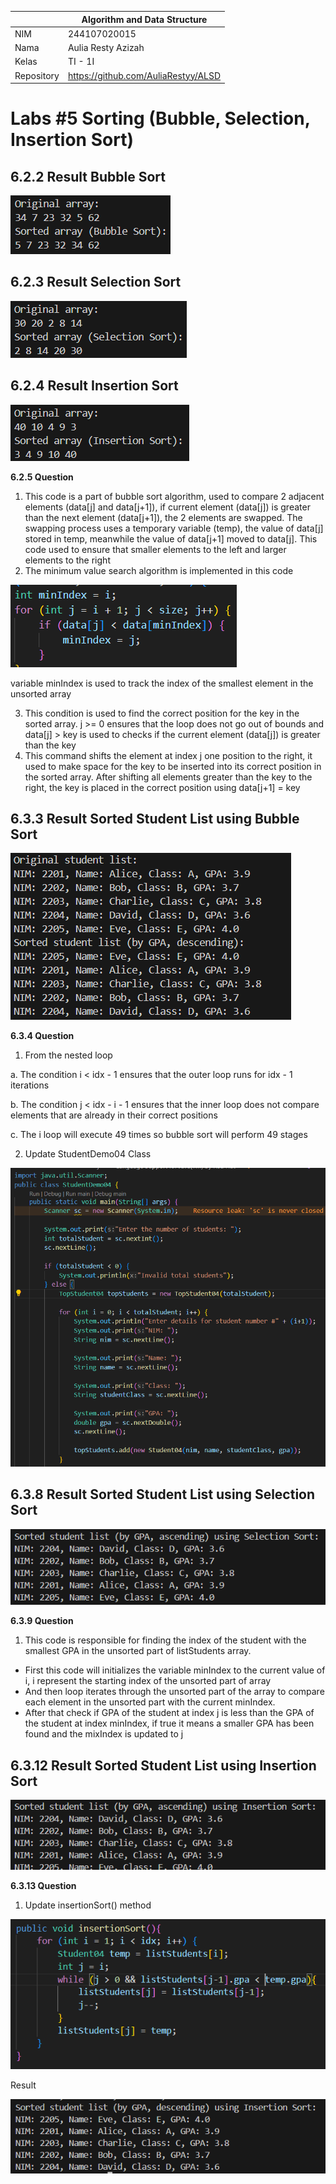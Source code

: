 |  | Algorithm and Data Structure |
|--|--|
| NIM |  244107020015|
| Nama |  Aulia Resty Azizah |
| Kelas | TI - 1I |
| Repository | https://github.com/AuliaRestyy/ALSD |

# Labs #5 Sorting (Bubble, Selection, Insertion Sort)

## 6.2.2 Result Bubble Sort

![bubble](img/bubble.png)

## 6.2.3 Result Selection Sort

![selection](img/selection.png)

## 6.2.4 Result Insertion Sort

![insertion](img/insertion.png)

**6.2.5 Question** 
1. This code is a part of bubble sort algorithm, used to compare 2 adjacent elements (data[j] and data[j+1]), if current element (data[j]) is greater than the next element (data[j+1]), the 2 elements are swapped. The swapping process uses a temporary variable (temp), the value of data[j] stored in temp, meanwhile the value of data[j+1] moved to data[j]. This code used to ensure that smaller elements to the left and larger elements to the right
2. The minimum value search algorithm is implemented in this code 

![SearchMinValue](img/minValue.png)

variable minIndex is used to track the index of the smallest element in the unsorted array

3. This condition is used to find the correct position for the key in the sorted array. j >= 0 ensures that the loop does not go out of bounds and data[j] > key is used to checks if the current element (data[j]) is greater than the key
4. This command shifts the element at index j one position to the right, it used to make space for the key to be inserted into its correct position in the sorted array. After shifting all elements greater than the key to the right, the key is placed in the correct position using data[j+1] = key

## 6.3.3 Result Sorted Student List using Bubble Sort

![StudentBubbleSort](img/studentBubble.png)

**6.3.4 Question** 
1. From the nested loop

a. The condition i < idx - 1 ensures that the outer loop runs for idx - 1 iterations

b. The condition j < idx - i - 1 ensures that the inner loop does not compare elements that are already in their correct positions

c. The i loop will execute 49 times so bubble sort will perform 49 stages

2. Update StudentDemo04 Class

![UpdateScanner](img/Scanner.png)

## 6.3.8 Result Sorted Student List using Selection Sort

![StudentSelectionSort](img/studentSelection.png)

**6.3.9 Question** 
1. This code is responsible for finding the index of the student with the smallest GPA in the unsorted part of listStudents array. 
- First this code will initializes the variable minIndex to the current value of i, i represent the starting index of the unsorted part of array
- And then loop iterates through the unsorted part of the array to compare each element in the unsorted part with the current minIndex.
- After that check if GPA of the student at index j is less than the GPA of the student at index minIndex, if true it means a smaller GPA has been found and the mixIndex is updated to j

## 6.3.12 Result Sorted Student List using Insertion Sort

![StudentInsertionSort](img/studentInsertion.png)

**6.3.13 Question** 
1. Update insertionSort() method

![InsertionDescending](img/insertionDescending.png)

Result

![ResultDescending](img/resultDescending.png)